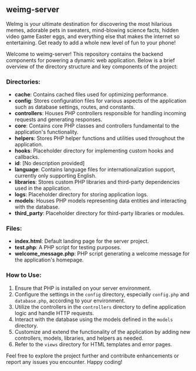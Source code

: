 ## weimg-server

WeImg is your ultimate destination for discovering the most hilarious memes, adorable pets in sweaters, mind-blowing science facts, hidden video game Easter eggs, and everything else that makes the internet so entertaining. Get ready to add a whole new level of fun to your phone!

Welcome to weimg-server! This repository contains the backend components for powering a dynamic web application. Below is a brief overview of the directory structure and key components of the project:

### Directories:

- **cache**: Contains cached files used for optimizing performance.
- **config**: Stores configuration files for various aspects of the application such as database settings, routes, and constants.
- **controllers**: Houses PHP controllers responsible for handling incoming requests and generating responses.
- **core**: Contains core PHP classes and controllers fundamental to the application's functionality.
- **helpers**: Stores PHP helper functions and utilities used throughout the application.
- **hooks**: Placeholder directory for implementing custom hooks and callbacks.
- **id**: [No description provided]
- **language**: Contains language files for internationalization support, currently only supporting English.
- **libraries**: Stores custom PHP libraries and third-party dependencies used in the application.
- **logs**: Placeholder directory for storing application logs.
- **models**: Houses PHP models representing data entities and interacting with the database.
- **third_party**: Placeholder directory for third-party libraries or modules.

### Files:

- **index.html**: Default landing page for the server project.
- **test.php**: A PHP script for testing purposes.
- **welcome_message.php**: PHP script generating a welcome message for the application's homepage.

### How to Use:

1. Ensure that PHP is installed on your server environment.
2. Configure the settings in the `config` directory, especially `config.php` and `database.php`, according to your environment.
3. Utilize the controllers in the `controllers` directory to define application logic and handle HTTP requests.
4. Interact with the database using the models defined in the `models` directory.
5. Customize and extend the functionality of the application by adding new controllers, models, libraries, and helpers as needed.
6. Refer to the `views` directory for HTML templates and error pages.

Feel free to explore the project further and contribute enhancements or report any issues you encounter. Happy coding!
